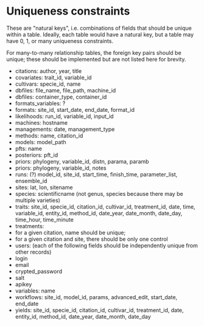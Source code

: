 

# Uniqueness constraints

These are "natural keys", i.e. combinations of fields that should be unique within a table. Ideally, each table would have a natural key, but a table may have 0, 1, or many uniqueness constraints.

For many-to-many relationship tables, the foreign key pairs should be unique; these should be implemented but are not listed here for brevity.

* citations: author, year, title
* covariates: trait_id, variable_id
* cultivars: specie_id, name
* dbfiles: file_name, file_path, machine_id
* dbfiles: container_type, container_id
* formats\_variables: ?
* formats: site_id, start_date, end_date, format_id
* likelihoods: run_id, variable_id, input_id
* machines: hostname
* managements: date, management_type
* methods: name, citation_id
* models: model\_path
* pfts: name
* posteriors: pft\_id
* priors: phylogeny, variable\_id, distn, parama, paramb
* priors: phylogeny, variable\_id, notes
* runs: (?) model\_id, site\_id, start\_time, finish\_time, parameter\_list, ensemble\_id
* sites: lat, lon, sitename
* species: scientificname (not genus, species because there may be multiple varieties)
* traits: site\_id, specie\_id, citation\_id, cultivar\_id, treatment\_id, date, time, variable\_id, entity\_id, method\_id, date\_year, date\_month, date\_day, time\_hour, time\_minute
* treatments: 
 * for a given citation, name should be unique; 
 * for a given citation and site, there should be only one control
* users: (each of the following fields should be independently unique from other records) 
 * login
 * email
 * crypted\_password
 * salt 
 * apikey
* variables: name
* workflows: site\_id, model\_id, params, advanced\_edit, start\_date, end\_date
* yields: site\_id, specie\_id, citation\_id, cultivar\_id, treatment\_id, date, entity\_id, method\_id, date\_year, date\_month, date\_day